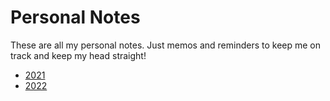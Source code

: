 # Personal Notes

These are all my personal notes.  Just memos and reminders to keep me on track and keep my head straight!

- [2021](2021.md)
- [2022](2022.md)